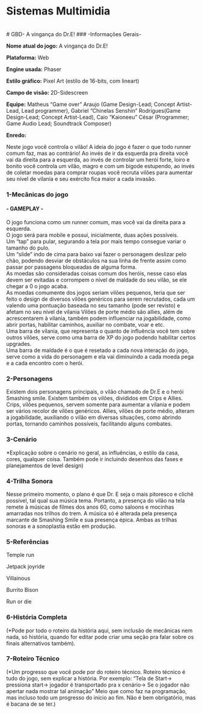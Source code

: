 # Sistemas Multimidia 
<br>
# GBD- A vingança do Dr.E! 
### -Informações Gerais- 
 
 
**Nome atual do jogo:** A vingança do Dr.E! <br>


**Plataforma:** Web


**Engine usada:** Phaser 


**Estilo gráfico:** Pixel Art (estilo de 16-bits, com lineart) 


**Campo de visão:** 2D-Sidescreen  


**Equipe:** Matheus “Game over” Araujo (Game Design-Lead; Concept Artist-Lead, Lead programmer), Gabriel “Chinelas Senshin” Rodrigues(Game Design-Lead; Concept Artist-Lead), Caio “Kaioneeu” César (Programmer; Game Audio Lead; Soundtrack Composer)


**Enredo:** 

Neste jogo você controla o vilão! A ideia do jogo é fazer o que todo runner comum faz, mas ao contrário! Ao invés de ir da esquerda pra direita você vai da direita para a esquerda, ao invés de controlar um herói forte, loiro e bonito você controla um vilão, magro e com um bigode estupendo, ao invés de coletar moedas para comprar roupas você recruta vilões para aumentar seu nível de vilania e seu exército fica maior a cada invasão. 


### 1-Mecânicas do jogo  

#### - GAMEPLAY - 


O jogo funciona como um runner comum, mas você vai da direita para a esquerda.  <br>
O jogo será para mobile e possui, inicialmente, duas ações possíveis.  <br>
 Um “tap” para pular, segurando a tela por mais tempo consegue variar o tamanho do pulo.  <br>
Um “slide” indo de cima para baixo vai fazer o personagem deslizar pelo chão, podendo desviar de obstáculos na sua linha de frente assim como passar por passagens bloqueadas de alguma forma.  <br>
As moedas são consideradas coisas comum dos heróis, nesse caso elas devem ser evitadas e corrompem o nível de maldade do seu vilão, se ele chegar a 0 o jogo acaba.  <br>
As moedas comumente dos jogos seriam vilões pequenos, teria que ser feito o design de diversos vilões genéricos para serem recrutados, cada um valendo uma pontuação baseada no seu tamanho (pode ser revisto) e afetam no seu nível de vilania
Vilões de porte médio são allies, além de acrescentarem à vilania, também podem influenciar na jogabilidade, como abrir portas, habilitar caminhos, auxiliar no combate, voar e etc.  <br>
Uma barra de vilania, que representa o quanto de influência você tem sobre outros vilões, serve como uma barra de XP do jogo podendo habilitar certos upgrades.  <br>
Uma barra de maldade é o que é resetado a cada nova interação do jogo, serve como a vida do personagem e ela vai diminuindo a cada moeda pega e a cada encontro com o herói.  <br>



### 2-Personagens  



Existem dois personagens principais, o vilão chamado de Dr.E e o herói Smashing smile. Existem também os vilões, divididos em Crips e Allies. Crips, vilões pequenos, servem somente para aumentar a vilania e podem ser vários recolor de vilões genéricos. Allies, vilões de porte médio, alteram a jogabilidade, auxiliando o vilão em diversas situações, como abrindo portas, tornando caminhos possíveis, facilitando alguns combates.


### 3-Cenário 

*Explicação sobre o cenário no geral, as influências, o estilo da casa, cores, qualquer coisa. Também pode ir incluindo desenhos das fases e planejamentos de level design) 


### 4-Trilha Sonora  

Nesse primeiro momento, o plano é que Dr. E seja o mais pitoresco e clichê possível, tal qual sua música tema. Portanto, a presença do vilão na tela remete à músicas de filmes dos anos 60, como saloons e mocinhas amarradas nos trilhos do trem. A música só é alterada pela presença marcante de Smashing Smile e sua presença épica. Ambas as trilhas sonoras e a sonoplastia estão em produção.  


### 5-Referências  

Temple run 

Jetpack joyride 

Villainous 

Burrito Bison 

Run or die 


### 6-História Completa 


(*Pode por todo o roteiro da história aqui, sem inclusão de mecânicas nem nada, só história, quando for editar pode criar uma seção pra falar sobre os finais alternativos também).   


### 7-Roteiro Técnico  


(*Um progresso que você pode por do roteiro técnico. Roteiro técnico é tudo do jogo, sem explicar a história. Por exemplo: “Tela de Start→ pressiona start→ jogador é transportado pra x cenário→ Se o jogador não apertar nada mostrar tal animação” Meio que como faz na programação, mas incluso todo um progresso do início ao fim. Não é bem obrigatório, mas é bacana de se ter.)

